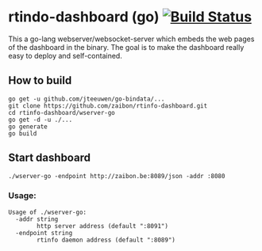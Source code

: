 # rtindo-dashboard (go) [![Build Status](https://travis-ci.com/zaibon/rtinfo-dashboard.svg?branch=master)](https://travis-ci.com/zaibon/rtinfo-dashboard)
This a go-lang webserver/websocket-server which embeds the web pages of the dashboard in the binary.
The goal is to make the dashboard really easy to deploy and self-contained.

## How to build
```shell
go get -u github.com/jteeuwen/go-bindata/...
git clone https://github.com/zaibon/rtinfo-dashboard.git
cd rtinfo-dashboard/wserver-go
go get -d -u ./...
go generate
go build
```

## Start dashboard
`./wserver-go -endpoint http://zaibon.be:8089/json -addr :8080`

### Usage:
```
Usage of ./wserver-go:
  -addr string
    	http server address (default ":8091")
  -endpoint string
    	rtinfo daemon address (default ":8089")
```
